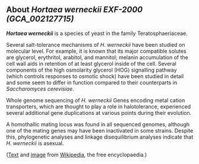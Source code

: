 About *Hortaea werneckii EXF-2000 (GCA\_002127715)* 
---------------------------------------------------



***Hortaea werneckii*** is a species of yeast in the family
Teratosphaeriaceae.

Several salt-tolerance mechanisms of *H. werneckii* have been studied on
molecular level. For example, it is known that its major compatible
solutes are glycerol, erythritol, arabitol, and mannitol; melanin
accumulation of the cell wall aids in retention of at least glycerol
inside of the cell. Several components of the high osmolarity glycerol
(HOG) signalling pathway (which controls responses to osmotic shock)
have been studied in detail and some seem to differ in function compared
to their counterparts in *Saccharomyces cerevisiae*.

Whole genome sequencing of *H. werneckii* Genes encoding metal cation
transporters, which are thought to play a role in halotolerance,
experienced several additional gene duplications at various points
during their evolution.

A homothallic mating locus was found in all sequenced genomes, although
one of the mating genes may have been inactivated in some strains.
Despite this, phylogenetic analyses and linkage disequilibrium analyses
indicate that *H. werneckii* is asexual.

([Text](http://en.wikipedia.org/wiki/Hortaea_werneckii) and
[image](https://commons.wikimedia.org/wiki/File:Hortaea-werneckii-fungus--causes-tinea-nigra.jpg)
from [Wikipedia](http://en.wikipedia.org/), the free encyclopaedia.)

